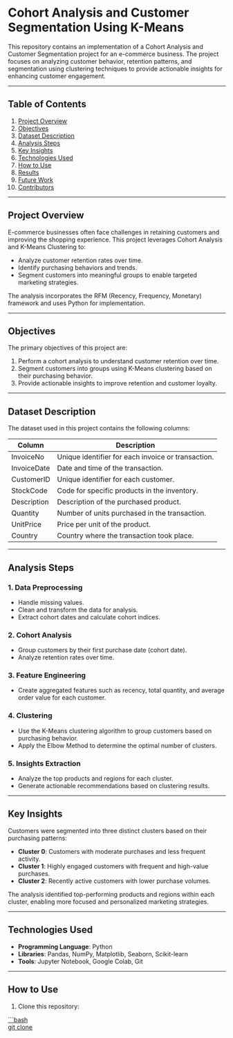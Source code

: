 # Cohort Analysis and Customer Segmentation Using K-Means  

This repository contains an implementation of a Cohort Analysis and Customer Segmentation project for an e-commerce business. The project focuses on analyzing customer behavior, retention patterns, and segmentation using clustering techniques to provide actionable insights for enhancing customer engagement.  

---

## Table of Contents  
1. [Project Overview](#project-overview)  
2. [Objectives](#objectives)  
3. [Dataset Description](#dataset-description)  
4. [Analysis Steps](#analysis-steps)  
5. [Key Insights](#key-insights)  
6. [Technologies Used](#technologies-used)  
7. [How to Use](#how-to-use)  
8. [Results](#results)  
9. [Future Work](#future-work)  
10. [Contributors](#contributors)  

---

## Project Overview  

E-commerce businesses often face challenges in retaining customers and improving the shopping experience. This project leverages Cohort Analysis and K-Means Clustering to:  

- Analyze customer retention rates over time.  
- Identify purchasing behaviors and trends.  
- Segment customers into meaningful groups to enable targeted marketing strategies.  

The analysis incorporates the RFM (Recency, Frequency, Monetary) framework and uses Python for implementation.  

---

## Objectives  

The primary objectives of this project are:  
1. Perform a cohort analysis to understand customer retention over time.  
2. Segment customers into groups using K-Means clustering based on their purchasing behavior.  
3. Provide actionable insights to improve retention and customer loyalty.  

---

## Dataset Description  

The dataset used in this project contains the following columns:  

| Column       | Description                                           |  
|--------------|-------------------------------------------------------|  
| InvoiceNo    | Unique identifier for each invoice or transaction.    |  
| InvoiceDate  | Date and time of the transaction.                     |  
| CustomerID   | Unique identifier for each customer.                  |  
| StockCode    | Code for specific products in the inventory.          |  
| Description  | Description of the purchased product.                 |  
| Quantity     | Number of units purchased in the transaction.         |  
| UnitPrice    | Price per unit of the product.                        |  
| Country      | Country where the transaction took place.             |  

---

## Analysis Steps  

### 1. Data Preprocessing  
- Handle missing values.  
- Clean and transform the data for analysis.  
- Extract cohort dates and calculate cohort indices.  

### 2. Cohort Analysis  
- Group customers by their first purchase date (cohort date).  
- Analyze retention rates over time.  

### 3. Feature Engineering  
- Create aggregated features such as recency, total quantity, and average order value for each customer.  

### 4. Clustering  
- Use the K-Means clustering algorithm to group customers based on purchasing behavior.  
- Apply the Elbow Method to determine the optimal number of clusters.  

### 5. Insights Extraction  
- Analyze the top products and regions for each cluster.  
- Generate actionable recommendations based on clustering results.  

---

## Key Insights  

Customers were segmented into three distinct clusters based on their purchasing patterns:  

- **Cluster 0**: Customers with moderate purchases and less frequent activity.  
- **Cluster 1**: Highly engaged customers with frequent and high-value purchases.  
- **Cluster 2**: Recently active customers with lower purchase volumes.  

The analysis identified top-performing products and regions within each cluster, enabling more focused and personalized marketing strategies.  

---

## Technologies Used  

- **Programming Language**: Python  
- **Libraries**: Pandas, NumPy, Matplotlib, Seaborn, Scikit-learn  
- **Tools**: Jupyter Notebook, Google Colab, Git  

---

## How to Use  

1. Clone this repository:  

[```bash  
git clone ](https://github.com/Richard-Gidi/AMDARI/blob/main/cohort_analysis_E_PRO..ipynb)
